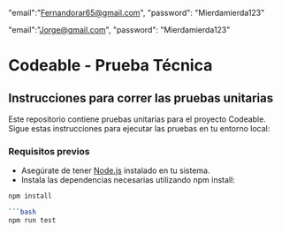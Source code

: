 "email":"Fernandorar65@gmail.com",
"password": "Mierdamierda123"

"email":"Jorge@gmail.com",
"password": "Mierdamierda123"


# Codeable - Prueba Técnica

## Instrucciones para correr las pruebas unitarias

Este repositorio contiene pruebas unitarias para el proyecto Codeable. Sigue estas instrucciones para ejecutar las pruebas en tu entorno local:

### Requisitos previos

- Asegúrate de tener [Node.js](https://nodejs.org/) instalado en tu sistema.
- Instala las dependencias necesarias utilizando npm install:

```bash
npm install

```bash
npm run test